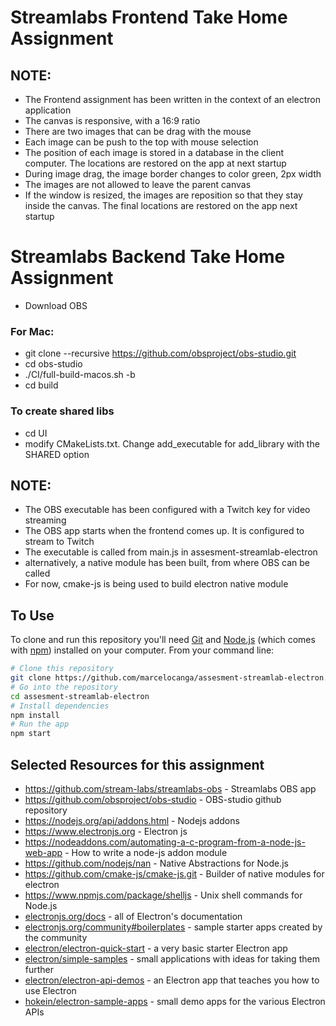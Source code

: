 # Streamlabs Frontend Take Home Assignment
## NOTE:
- The Frontend assignment has been written in the context of an electron application
- The canvas is responsive, with a 16:9 ratio
- There are two images that can be drag with the mouse
- Each image can be push to the top with mouse selection
- The position of each image is stored in a database in the client computer. The locations are restored on the app at next startup
- During image drag, the image border changes to color green, 2px width
- The images are not allowed to leave the parent canvas
- If the window is resized, the images are reposition so that they stay inside the canvas. The final locations are restored on the app next startup

# Streamlabs Backend Take Home Assignment

- Download OBS
### For Mac:
- git clone --recursive https://github.com/obsproject/obs-studio.git
- cd obs-studio
- ./CI/full-build-macos.sh -b
- cd build
### To create shared libs
- cd UI
- modify CMakeLists.txt. Change add_executable for add_library with the SHARED option

## NOTE:

- The OBS executable has been configured with a Twitch key for video streaming
- The OBS app starts when the frontend comes up. It is configured to stream to Twitch
- The executable is called from main.js in assesment-streamlab-electron
- alternatively, a native module has been built, from where OBS can be called
- For now, cmake-js is being used to build electron native module


## To Use

To clone and run this repository you'll need [Git](https://git-scm.com) and [Node.js](https://nodejs.org/en/download/) (which comes with [npm](http://npmjs.com)) installed on your computer. From your command line:

```bash
# Clone this repository
git clone https://github.com/marcelocanga/assesment-streamlab-electron.git
# Go into the repository
cd assesment-streamlab-electron
# Install dependencies
npm install
# Run the app
npm start
```

## Selected Resources for this assignment 

- https://github.com/stream-labs/streamlabs-obs - Streamlabs OBS app
- https://github.com/obsproject/obs-studio - OBS-studio github repository
- https://nodejs.org/api/addons.html - Nodejs addons
- https://www.electronjs.org - Electron js
- https://nodeaddons.com/automating-a-c-program-from-a-node-js-web-app - How to write a node-js addon module
- https://github.com/nodejs/nan - Native Abstractions for Node.js
- https://github.com/cmake-js/cmake-js.git - Builder of native modules for electron
- https://www.npmjs.com/package/shelljs - Unix shell commands for Node.js
- [electronjs.org/docs](https://electronjs.org/docs) - all of Electron's documentation
- [electronjs.org/community#boilerplates](https://electronjs.org/community#boilerplates) - sample starter apps created by the community
- [electron/electron-quick-start](https://github.com/electron/electron-quick-start) - a very basic starter Electron app
- [electron/simple-samples](https://github.com/electron/simple-samples) - small applications with ideas for taking them further
- [electron/electron-api-demos](https://github.com/electron/electron-api-demos) - an Electron app that teaches you how to use Electron
- [hokein/electron-sample-apps](https://github.com/hokein/electron-sample-apps) - small demo apps for the various Electron APIs
